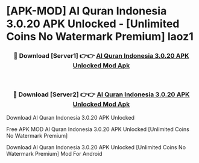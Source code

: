 # [APK-MOD] Al Quran Indonesia 3.0.20 APK Unlocked - [Unlimited Coins No Watermark Premium] laoz1



<div align="center">
<h3>🔴 Download [Server1] 👉👉 <a href="https://momento.my/?title=Al_Quran_Indonesia_3.0.20_APK_Unlocked">Al Quran Indonesia 3.0.20 APK Unlocked Mod Apk</a></h3><br>

<h3>🔴 Download [Server2] 👉👉 <a href="https://momento.my/?title=Al_Quran_Indonesia_3.0.20_APK_Unlocked">Al Quran Indonesia 3.0.20 APK Unlocked Mod Apk</a></h3>
</div>



Download Al Quran Indonesia 3.0.20 APK Unlocked 

Free APK MOD Al Quran Indonesia 3.0.20 APK Unlocked [Unlimited Coins No Watermark Premium]

Download Al Quran Indonesia 3.0.20 APK Unlocked [Unlimited Coins No Watermark Premium] Mod For Android
